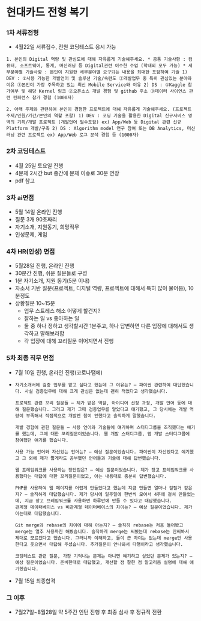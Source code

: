# 현대카드 전형 복기

### 1차 서류전형

- 4월22일 서류접수, 전원 코딩테스트 응시 가능

```
1. 본인의 Digital 역량 및 관심도에 대해 자유롭게 기술해주세요. * 공통 기술사항 : 컴퓨터, 소프트웨어, 통계, 머신러닝 등 Digital관련 이수한 수업 (학내외 모두 가능) * 세부분야별 기술사항 : 본인이 지원한 세부분야별 요구되는 내용을 최대한 포함하여 기술 1) DEV : ①사용 가능한 개발언어 및 솔루션 기술/숙련도 ②개발업무 중 특히 관심있는 분야와 이유 ③본인이 가장 주목하고 있는 최신 Mobile Service와 이유 2) DS : ①Kaggle 참가여부 및 해당 Kernel 링크 ②오픈소스 개발 경험 및 github 주소 ③데이터 사이언스 관련 컨퍼런스 참가 경험 (1000자)

2. 아래 주제와 관련하여 본인이 경험한 프로젝트에 대해 자유롭게 기술해주세요. (프로젝트 주제/인원/기간/본인의 역할 포함) 1) DEV : 코딩 기술을 활용한 Digital 신규서비스 영역의 기획/개발 프로젝트 (개발언어 필수포함) ex) App/Web 등 Digital 관련 신규 Platform 개발/구축 2) DS : Algorithm model 연구 참여 또는 DB Analytics, 머신러닝 관련 프로젝트 ex) App/Web 로그 분석 경험 등 (1000자)
```



### 2차 코딩테스트

- 4월 25일 토요일 진행
- 4문제 2시간 but 중간에 문제 이슈로 30분 연장
- pdf 참고



### 3차 ai면접

- 5월 14일 온라인 진행
- 질문 3개 90초짜리
- 자기소개, 지원동기, 희망직무
- 인성문제, 게임



### 4차 HR(인성) 면접

- 5월28일 진행, 온라인 진행
- 30분간 진행, 쉬운 질문들로 구성
- 1분 자기소개, 지원 동기(5분 이내)
- 자소서 기반 질문(프로젝트, 디지털 역량, 프로젝트에 대해서 특히 많이 물어봄), 10분정도
- 상황질문 10~15분 
  - 업무 스트레스 해소 어떻게 할건지?
  - 잘하는 일 vs 좋아하는 일
  - 둘 중 하나 정하고 생각할시간 1분주고, 하나 답변하면 다른 입장에 대해서도 생각하고 말해보라함
  - 각 입장에 대해 꼬리질문 이어지면서 진행



### 5차 최종 직무 면접

- 7월 10일 진행, 온라인 진행(코로나땜에)

- ```
  자기소개서에 검증 업무를 맡고 싶다고 했는데 그 이유는? – 파이썬 관련하여 대답했습니다. 사실 검증업무에 대해 크게 관심은 없는데 괜히 적었다고 생각했습니다.
  
  프로젝트 관련 꼬리 질문들 – 제가 맡은 역할, 아이디어 선정 과정, 개발 언어 등에 대해 질문했습니다. 그리고 제가 그때 검증업무를 맡았다고 얘기했고, 그 당시에는 개발 역량이 부족해서 직접적으로 개발엔 참여 안했다고 솔직하게 말했습니다. 
  
  개발 경험에 관한 질문들 – 사용 언어와 기술들에 얘기하며 스터디그룹을 조직했다는 얘기를 했는데, 그에 대한 꼬리질문이었습니다. 웹 개발 스터디그룹, 앱 개발 스터디그룹에 참여했던 얘기를 했습니다. 
  
  사용 가능 언어와 자신있는 언어는? – 예상 질문이었습니다. 파이썬이 자신있다고 얘기했고 그 외에 제가 짧게라도 공부했던 언어들과 기술에 대해 답변했습니다.
  
  웹 프레임워크를 사용하는 장단점은? – 예상 질문이었습니다. 제가 장고 프레임워크를 사용했다는 대답에 대한 꼬리질문이었고, 아는 내용대로 충분히 답변했습니다.
  
  PHP를 사용하여 웹 페이지를 어렵게 만들었다고 했는데 지금 만들면 얼마나 걸릴거 같은지? – 솔직하게 대답했습니다. 제가 당시에 일주일에 한번씩 모여서 4주에 걸쳐 만들었는데, 지금 장고 프레임워크를 사용하면 하루만에 만들 수 있다고 대답했습니다.
  관계형 데이터베이스 vs 비관계형 데이터베이스의 차이는? – 예상 질문이었습니다. 제가 아는대로 대답했습니다.
  
  Git merge와 rebase의 차이에 대해 아는지? – 솔직히 rebase는 처음 들어봤고 merge는 얼추 사용까진 해봤습니다. 솔직하게 merge는 써봤는데 rebase는 안써봐서 제대로 모르겠다고 했습니다. 그러니까 이해하고, 둘이 큰 차이는 없는데 merge만 사용한다고 웃으면서 대답해 주셨습니다. 추가질문이 안나와서 다행이라고 생각했습니다.
  
  코딩테스트 관련 질문, 가장 기억나는 문제는 아니면 얘기하고 싶었던 문제가 있는지? – 예상 질문이었습니다. 준비한대로 대답했고, 개선할 점 잘한 점 알고리즘 설명에 대해 얘기했습니다. 
  ```

- 7월 15일 최종합격



### 그 이후

- 7월27일~8월28일 약 5주간 인턴 진행 후 최종 심사 후 정규직 전환

